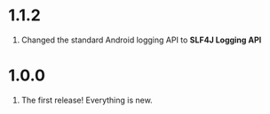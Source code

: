 # 1.1.2

1. Changed the standard Android logging API to **SLF4J Logging API**

# 1.0.0

1. The first release! Everything is new.
